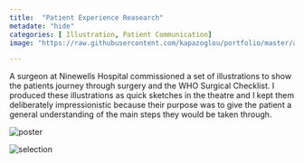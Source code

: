 ```yaml
---
title:  "Patient Experience Reasearch"
metadate: "hide"
categories: [ Illustration, Patient Communication]
image: "https://raw.githubusercontent.com/kapazoglou/portfolio/master/assets/images/item/med_1.png"

---
```


A surgeon at Ninewells Hospital commissioned a set of illustrations to show the patients journey through surgery and the WHO Surgical Checklist. I produced these illustrations as quick sketches in the theatre and I kept them deliberately impressionistic because their purpose was to give the patient a general understanding of the main steps they would be taken through.

![poster](https://raw.githubusercontent.com/kapazoglou/portfolio/master/assets/images/item/Study29.jpg)

![selection](https://raw.githubusercontent.com/kapazoglou/portfolio/master/assets/images/item/med_1.png)
